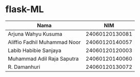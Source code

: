 # flask-ML

Nama | NIM 
--------------------|---------------
Arjuna Wahyu Kusuma | 24060120130081
Aliffio Fadhil Muhammad Noor | 24060120140057
Labib Habibie Sanjaya | 24060120120003
Muhammad Adil Raja Saputra | 24060120140060
R. Damanhuri | 24060120130072
